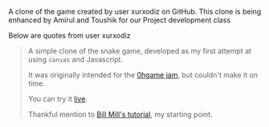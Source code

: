 A clone of the game created by user xurxodiz on GitHub. This clone is being enhanced by Amirul and Toushik for our Project development class

Below are quotes from user xurxodiz

>A simple clone of the snake game, developed as my first attempt at using `canvas` and Javascript.
>
>It was originally intended for the [0hgame jam](http://0hgame.eu), but couldn't make it on time. 
>
>You can try it [live](http://diz.es/snake).
>
>Thankful mention to [Bill Mill's tutorial](http://billmill.org/static/canvastutorial/), my starting point.